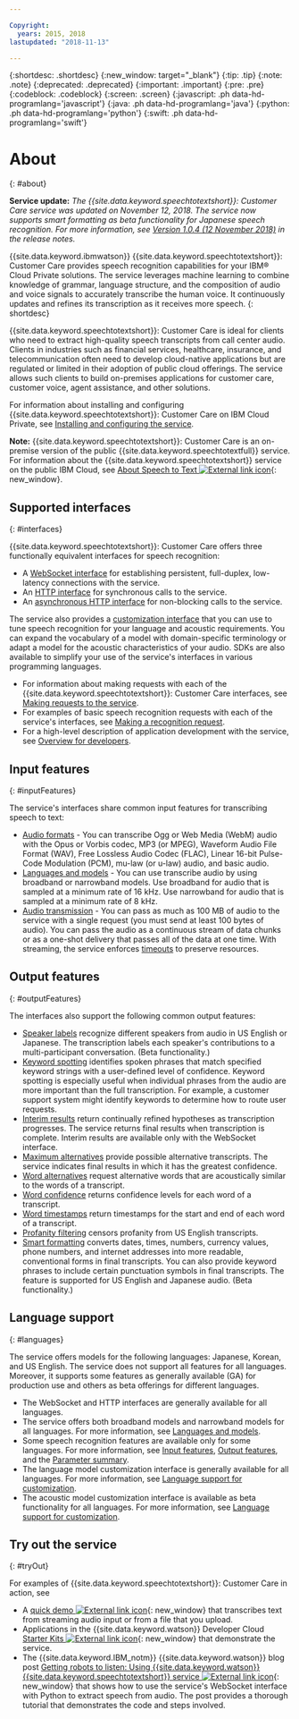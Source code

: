 ```yaml
---

Copyright:
  years: 2015, 2018
lastupdated: "2018-11-13"

---
```


{:shortdesc: .shortdesc}
{:new_window: target="_blank"}
{:tip: .tip}
{:note: .note}
{:deprecated: .deprecated}
{:important: .important}
{:pre: .pre}
{:codeblock: .codeblock}
{:screen: .screen}
{:javascript: .ph data-hd-programlang='javascript'}
{:java: .ph data-hd-programlang='java'}
{:python: .ph data-hd-programlang='python'}
{:swift: .ph data-hd-programlang='swift'}

# About
{: #about}

**Service update:** *The {{site.data.keyword.speechtotextshort}}: Customer Care service was updated on November 12, 2018. The service now supports smart formatting as beta functionality for Japanese speech recognition. For more information, see [Version 1.0.4 (12 November 2018)](/docs/services/speech-to-text-icp/release-notes.html#v104b) in the release notes.*

{{site.data.keyword.ibmwatson}} {{site.data.keyword.speechtotextshort}}: Customer Care provides speech recognition capabilities for your IBM&reg; Cloud Private solutions. The service leverages machine learning to combine knowledge of grammar, language structure, and the composition of audio and voice signals to accurately transcribe the human voice. It continuously updates and refines its transcription as it receives more speech.
{: shortdesc}

{{site.data.keyword.speechtotextshort}}: Customer Care is ideal for clients who need to extract high-quality speech transcripts from call center audio. Clients in industries such as financial services, healthcare, insurance, and telecommunication often need to develop cloud-native applications but are regulated or limited in their adoption of public cloud offerings. The service allows such clients to build on-premises applications for customer care, customer voice, agent assistance, and other solutions.

For information about installing and configuring {{site.data.keyword.speechtotextshort}}: Customer Care on IBM Cloud Private, see [Installing and configuring the service](/docs/services/speech-to-text-icp/install-config.html).

**Note:** {{site.data.keyword.speechtotextshort}}: Customer Care is an on-premise version of the public {{site.data.keyword.speechtotextfull}} service. For information about the {{site.data.keyword.speechtotextshort}} service on the public IBM Cloud, see [About Speech to Text ![External link icon](../../icons/launch-glyph.svg "External link icon")](https://console.bluemix.net/docs/services/speech-to-text/index.html#about){: new_window}.

## Supported interfaces
{: #interfaces}

{{site.data.keyword.speechtotextshort}}: Customer Care offers three functionally equivalent interfaces for speech recognition:

-   A [WebSocket interface](/docs/services/speech-to-text-icp/websockets.html) for establishing persistent, full-duplex, low-latency connections with the service.
-   An [HTTP interface](/docs/services/speech-to-text-icp/http.html) for synchronous calls to the service.
-   An [asynchronous HTTP interface](/docs/services/speech-to-text-icp/async.html) for non-blocking calls to the service.

The service also provides a [customization interface](/docs/services/speech-to-text-icp/custom.html) that you can use to tune speech recognition for your language and acoustic requirements. You can expand the vocabulary of a model with domain-specific terminology or adapt a model for the acoustic characteristics of your audio. SDKs are also available to simplify your use of the service's interfaces in various programming languages.

-   For information about making requests with each of the {{site.data.keyword.speechtotextshort}}: Customer Care interfaces, see [Making requests to the service](/docs/services/speech-to-text-icp/making-requests.html).
-   For examples of basic speech recognition requests with each of the service's interfaces, see [Making a recognition request](/docs/services/speech-to-text-icp/basic-request.html).
-   For a high-level description of application development with the service, see [Overview for developers](/docs/services/speech-to-text-icp/developer-overview.html).

## Input features
{: #inputFeatures}

The service's interfaces share common input features for transcribing speech to text:

-   [Audio formats](/docs/services/speech-to-text-icp/audio-formats.html) - You can transcribe Ogg or Web Media (WebM) audio with the Opus or Vorbis codec, MP3 (or MPEG), Waveform Audio File Format (WAV), Free Lossless Audio Codec (FLAC), Linear 16-bit Pulse-Code Modulation (PCM), mu-law (or u-law) audio, and basic audio.
-   [Languages and models](/docs/services/speech-to-text-icp/input.html#models) - You can use transcribe audio by using broadband or narrowband models. Use broadband for audio that is sampled at a minimum rate of 16 kHz. Use narrowband for audio that is sampled at a minimum rate of 8 kHz.
-   [Audio transmission](/docs/services/speech-to-text-icp/input.html#transmission) - You can pass as much as 100 MB of audio to the service with a single request (you must send at least 100 bytes of audio). You can pass the audio as a continuous stream of data chunks or as a one-shot delivery that passes all of the data at one time. With streaming, the service enforces [timeouts](/docs/services/speech-to-text-icp/input.html#timeouts) to preserve resources.

## Output features
{: #outputFeatures}

The interfaces also support the following common output features:

-   [Speaker labels](/docs/services/speech-to-text-icp/output.html#speaker_labels) recognize different speakers from audio in US English or Japanese. The transcription labels each speaker's contributions to a multi-participant conversation. (Beta functionality.)
-   [Keyword spotting](/docs/services/speech-to-text-icp/output.html#keyword_spotting) identifies spoken phrases that match specified keyword strings with a user-defined level of confidence. Keyword spotting is especially useful when individual phrases from the audio are more important than the full transcription. For example, a customer support system might identify keywords to determine how to route user requests.
-   [Interim results](/docs/services/speech-to-text-icp/output.html#interim) return continually refined hypotheses as transcription progresses. The service returns final results when transcription is complete. Interim results are available only with the WebSocket interface.
-   [Maximum alternatives](/docs/services/speech-to-text-icp/output.html#max_alternatives) provide possible alternative transcripts. The service indicates final results in which it has the greatest confidence.
-   [Word alternatives](/docs/services/speech-to-text-icp/output.html#word_alternatives) request alternative words that are acoustically similar to the words of a transcript.
-   [Word confidence](/docs/services/speech-to-text-icp/output.html#word_confidence) returns confidence levels for each word of a transcript.
-   [Word timestamps](/docs/services/speech-to-text-icp/output.html#word_timestamps) return timestamps for the start and end of each word of a transcript.
-   [Profanity filtering](/docs/services/speech-to-text-icp/output.html#profanity_filter) censors profanity from US English transcripts.
-   [Smart formatting](/docs/services/speech-to-text-icp/output.html#smart_formatting) converts dates, times, numbers, currency values, phone numbers, and internet addresses into more readable, conventional forms in final transcripts. You can also provide keyword phrases to include certain punctuation symbols in final transcripts. The feature is supported for US English and Japanese audio. (Beta functionality.)

## Language support
{: #languages}

The service offers models for the following languages: Japanese, Korean, and US English. The service does not support all features for all languages. Moreover, it supports some features as generally available (GA) for production use and others as beta offerings for different languages.

-   The WebSocket and HTTP interfaces are generally available for all languages.
-   The service offers both broadband models and narrowband models for all languages. For more information, see [Languages and models](/docs/services/speech-to-text-icp/input.html#models).
-   Some speech recognition features are available only for some languages. For more information, see [Input features](/docs/services/speech-to-text-icp/input.html), [Output features](/docs/services/speech-to-text-icp/output.html), and the [Parameter summary](/docs/services/speech-to-text-icp/summary.html).
-   The language model customization interface is generally available for all languages. For more information, see [Language support for customization](/docs/services/speech-to-text-icp/custom.html#languageSupport).
-   The acoustic model customization interface is available as beta functionality for all languages. For more information, see [Language support for customization](/docs/services/speech-to-text-icp/custom.html#languageSupport).

## Try out the service
{: #tryOut}

For examples of {{site.data.keyword.speechtotextshort}}: Customer Care in action, see

-   A [quick demo ![External link icon](../../icons/launch-glyph.svg "External link icon")](https://speech-to-text-demo.ng.bluemix.net/){: new_window} that transcribes text from streaming audio input or from a file that you upload.
-   Applications in the {{site.data.keyword.watson}} Developer Cloud [Starter Kits ![External link icon](../../icons/launch-glyph.svg "External link icon")](http://www.ibm.com/watson/developercloud/starter-kits.html){: new_window} that demonstrate the service.
-   The {{site.data.keyword.IBM_notm}} {{site.data.keyword.watson}} blog post [Getting robots to listen: Using {{site.data.keyword.watson}} {{site.data.keyword.speechtotextshort}} service ![External link icon](../../icons/launch-glyph.svg "External link icon")](https://www.ibm.com/blogs/watson/2016/07/getting-robots-listen-using-watsons-speech-text-service/){: new_window} that shows how to use the service's WebSocket interface with Python to extract speech from audio. The post provides a thorough tutorial that demonstrates the code and steps involved.
